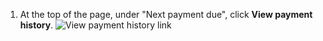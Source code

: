 1. At the top of the page, under "Next payment due", click **View payment history**.
   ![View payment history link](/assets/images/help/billing/view-payment-history-link.png)
